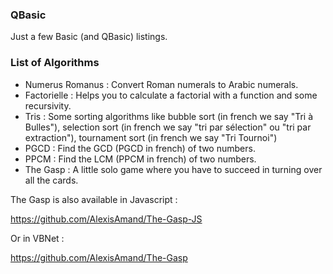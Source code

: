 ### QBasic

Just a few Basic (and QBasic) listings.

### List of Algorithms

- Numerus Romanus : Convert Roman numerals to Arabic numerals.
- Factorielle : Helps you to calculate a factorial with a function and some recursivity.
- Tris : Some sorting algorithms like bubble sort (in french we say "Tri à Bulles"), selection sort (in french we say "tri par sélection" ou "tri par extraction"), tournament sort (in french we say "Tri Tournoi")
- PGCD : Find the GCD (PGCD in french) of two numbers.
- PPCM : Find the LCM (PPCM in french) of two numbers.
- The Gasp : A little solo game where you have to succeed in turning over all the cards.

The Gasp is also available in Javascript :

https://github.com/AlexisAmand/The-Gasp-JS

Or in VBNet :

https://github.com/AlexisAmand/The-Gasp

